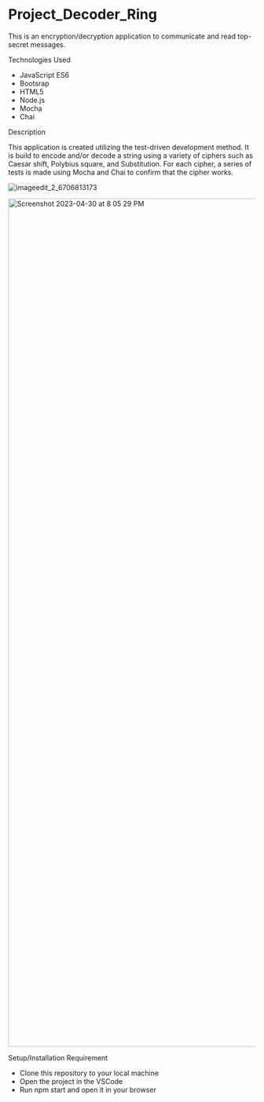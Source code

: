 # Project_Decoder_Ring

This is an encryption/decryption application to communicate and read top-secret messages.

Technologies Used

- JavaScript ES6
- Bootsrap
- HTML5
- Node.js
- Mocha
- Chai

Description

This application is created utilizing the test-driven development method. It is build to encode and/or decode a string using a variety of ciphers such as Caesar shift, Polybius square, and Substitution. For each cipher, a series of tests is made using Mocha and Chai to confirm that the cipher works.

![imageedit_2_6706813173](https://user-images.githubusercontent.com/112740790/235387283-a4da6783-0b8a-44fe-9232-4281520c04b4.png)


<img width="1728" alt="Screenshot 2023-04-30 at 8 05 29 PM" src="https://user-images.githubusercontent.com/112740790/235386893-44c99202-1ae5-4466-a8dd-b40d92404bec.png">

Setup/Installation Requirement

- Clone this repository to your local machine
- Open the project in the VSCode
- Run npm start and open it in your browser
